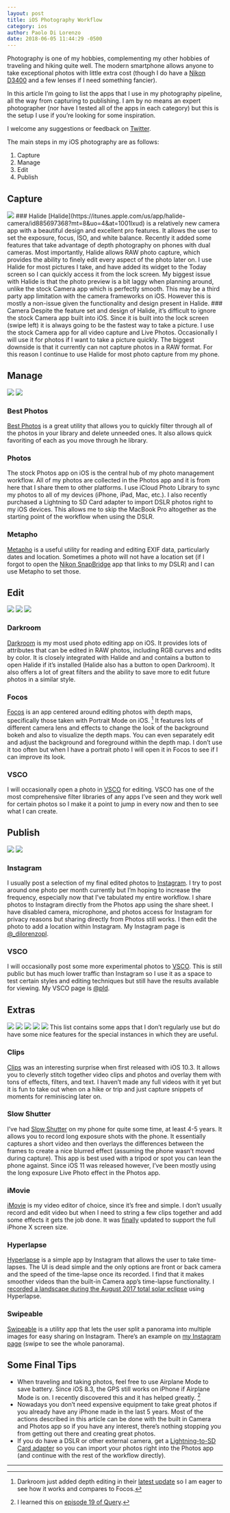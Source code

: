```yaml
---
layout: post
title: iOS Photography Workflow
category: ios
author: Paolo Di Lorenzo
date: 2018-06-05 11:44:29 -0500
---
```


Photography is one of my hobbies, complementing my other hobbies of traveling and hiking quite well. The modern smartphone allows anyone to take exceptional photos with little extra cost (though I do have a [Nikon D3400](https://www.nikonusa.com/en/nikon-products/product/dslr-cameras/d3400.html) and a few lenses if I need something fancier).

In this article I’m going to list the apps that I use in my photography pipeline, all the way from capturing to publishing. I am by no means an expert photographer (nor have I tested all of the apps in each category) but this is the setup I use if you’re looking for some inspiration.

I welcome any suggestions or feedback on [Twitter](https://twitter.com/{{site.author_twitter}}).

The main steps in my iOS photography are as follows:
1. Capture
2. Manage
3. Edit
4. Publish


## Capture
<img src="{{site.url}}/images/ios-photo-workflow-halide.png">
### Halide
[Halide](https://itunes.apple.com/us/app/halide-camera/id885697368?mt=8&uo=4&at=1001lxud) is a relatively new camera app with a beautiful design and excellent pro features. It allows the user to set the exposure, focus, ISO, and white balance. Recently it added some features that take advantage of depth photography on phones with dual cameras. Most importantly, Halide allows RAW photo capture, which provides the ability to finely edit every aspect of the photo later on. I use Halide for most pictures I take, and have added its widget to the Today screen so I can quickly access it from the lock screen. My biggest issue with Halide is that the photo preview is a bit laggy when planning around, unlike the stock Camera app which is perfectly smooth. This may be a third party app limitation with the camera frameworks on iOS. However this is mostly a non-issue given the functionality and design present in Halide.
### Camera
Despite the feature set and design of Halide, it’s difficult to ignore the stock Camera app built into iOS. Since it is built into the lock screen (swipe left) it is always going to be the fastest way to take a picture. I use the stock Camera app for all video capture and Live Photos. Occasionally I will use it for photos if I want to take a picture quickly. The biggest downside is that it currently can not capture photos in a RAW format. For this reason I continue to use Halide for most photo capture from my phone. 


## Manage
<img src="{{site.url}}/images/ios-photo-workflow-bestphotos.png"> <img src="{{site.url}}/images/ios-photo-workflow-metapho.png">
### Best Photos
[Best Photos](https://itunes.apple.com/us/app/bestphotos/id1168605247?mt=8&uo=4&at=1001lxud) is a great utility that allows you to quickly filter through all of the photos in your library and delete unneeded ones. It also allows quick favoriting of each as you move through he library. 
### Photos
The stock Photos app on iOS is the central hub of my photo management workflow. All of my photos are collected in the Photos app and it is from here that I share them to other platforms. I use iCloud Photo Library to sync my photos to all of my devices (iPhone, iPad, Mac, etc.). I also recently purchased a Lightning to SD Card adapter to import DSLR photos right to my iOS devices. This allows me to skip the MacBook Pro altogether as the starting point of the workflow when using the DSLR.
### Metapho
[Metapho](https://itunes.apple.com/us/app/metapho/id914457352?mt=8&uo=4&at=1001lxud) is a useful utility for reading and editing EXIF data, particularly dates and location. Sometimes a photo will not have a location set (if I forgot to open the [Nikon SnapBridge](https://itunes.apple.com/us/app/snapbridge/id1121563450?mt=8&uo=4&at=1001lxud) app that links to my DSLR) and I can use Metapho to set those.


## Edit
<img src="{{site.url}}/images/ios-photo-workflow-darkroom.png"> <img src="{{site.url}}/images/ios-photo-workflow-focos.png"> <img src="{{site.url}}/images/ios-photo-workflow-vsco.png">
### Darkroom
[Darkroom](https://itunes.apple.com/us/app/darkroom-photo-editor/id953286746?mt=8&uo=4&at=1001lxud) is my most used photo editing app on iOS. It provides lots of attributes that can be edited in RAW photos, including RGB curves and edits by color. It is closely integrated with Halide and and contains a button to open Halide if it’s installed (Halide also has a button to open Darkroom). It also offers a lot of great filters and the ability to save more to edit future photos in a similar style. 
### Focos
[Focos](https://itunes.apple.com/us/app/focos/id1274938524?mt=8&uo=4&at=1001lxud) is an app centered around editing photos with depth maps, specifically those taken with Portrait Mode on iOS. [^1] It features lots of different camera lens and effects to change the look of the background bokeh and also to visualize the depth maps. You can even separately edit and adjust the background and foreground within the depth map. I don’t use it too often but when I have a portrait photo I will open it in Focos to see if I can improve its look.
### VSCO
I will occasionally open a photo in [VSCO](https://itunes.apple.com/us/app/vsco/id588013838?mt=8&uo=4&at=1001lxud) for editing. VSCO has one of the most comprehensive filter libraries of any apps I’ve seen and they work well for certain photos so I make it a point to jump in every now and then to see what I can create.


## Publish
<img src="{{site.url}}/images/ios-photo-workflow-instagram.png"> <img src="{{site.url}}/images/ios-photo-workflow-vsco.png">
### Instagram
I usually post a selection of my final edited photos to [Instagram](https://itunes.apple.com/us/app/instagram/id389801252?mt=8&uo=4&at=1001lxud). I try to post around one photo per month currently but I’m hoping to increase the frequency, especially now that I’ve tabulated my entire workflow. I share photos to Instagram directly from the Photos app using the share sheet. I have disabled camera, microphone, and photos access for Instagram for privacy reasons but sharing directly from Photos still works. I then edit the photo to add a location within Instagram. My Instagram page is [@_dilorenzopl](https://instagr.am/_dilorenzopl).
### VSCO
I will occasionally post some more experimental photos to [VSCO](https://itunes.apple.com/us/app/vsco/id588013838?mt=8&uo=4&at=1001lxud). This is still public but has much lower traffic than Instagram so I use it as a space to test certain styles and editing techniques but still have the results available for viewing. My VSCO page is [@pld](https://vsco.co/pld).


## Extras
<img src="{{site.url}}/images/ios-photo-workflow-clips.png"> <img src="{{site.url}}/images/ios-photo-workflow-slow-shutter.png"> <img src="{{site.url}}/images/ios-photo-workflow-imovie.png"> <img src="{{site.url}}/images/ios-photo-workflow-hyperlapse.png"> <img src="{{site.url}}/images/ios-photo-workflow-swipeable.png">
This list contains some apps that I don’t regularly use but do have some nice features for the special instances in which they are useful. 
### Clips
[Clips](https://itunes.apple.com/us/app/clips/id1212699939?mt=8&uo=4&at=1001lxud) was an interesting surprise when first released with iOS 10.3. It allows you to cleverly stitch together video clips and photos and overlay them with tons of effects, filters, and text. I haven’t made any full videos with it yet but it is fun to take out when on a hike or trip and just capture snippets of moments for reminiscing later on. 
### Slow Shutter
I’ve had [Slow Shutter](https://itunes.apple.com/us/app/slow-shutter-cam/id357404131?mt=8&uo=4&at=1001lxud) on my phone for quite some time, at least 4-5 years. It allows you to record long exposure shots with the phone. It essentially captures a short video and then overlays the differences between the frames to create a nice blurred effect (assuming the phone wasn’t moved during capture). This app is best used with a tripod or spot you can lean the phone against. Since iOS 11 was released however, I’ve been mostly using the long exposure Live Photo effect in the Photos app.
### iMovie
[iMovie](https://itunes.apple.com/us/app/imovie/id377298193?mt=8&uo=4&at=1001lxud) is my video editor of choice, since it’s free and simple. I don’t usually record and edit video but when I need to string a few clips together and add some effects it gets the job done. It was [finally](https://twitter.com/dilorenzopl/status/984543207634718722) updated to support the full iPhone X screen size.
### Hyperlapse
[Hyperlapse](https://itunes.apple.com/us/app/hyperlapse-from-instagram/id740146917?mt=8&uo=4&at=1001lxud) is a simple app by Instagram that allows the user to take time-lapses. The UI is dead simple and the only options are front or back camera and the speed of the time-lapse once its recorded. I find that it makes smoother videos than the built-in Camera app’s time-lapse functionality. I [recorded a landscape during the August 2017 total solar eclipse](https://instagram.com/p/BYE7GxHgBTa/) using Hyperlapse. 
### Swipeable
[Swipeable](https://itunes.apple.com/us/app/swipeable-instagram-panorama/id1209900326?mt=8&uo=4&at=1001lxud) is a utility app that lets the user split a panorama into multiple images for easy sharing on Instagram. There’s an example on [my Instagram page](https://instagram.com/p/BaUGpTtAndi/) (swipe to see the whole panorama).


## Some Final Tips
* When traveling and taking photos, feel free to use Airplane Mode to save battery. Since iOS 8.3, the GPS still works on iPhone if Airplane Mode is on. I recently discovered this and it has helped greatly. [^2]
* Nowadays you don’t need expensive equipment to take great photos if you already have any iPhone made in the last 5 years. Most of the actions described in this article can be done with the built in Camera and Photos app so if you have any interest, there’s nothing stopping you from getting out there and creating great photos.
* If you do have a DSLR or other external camera, get a [Lightning-to-SD Card adapter](https://www.amazon.com/dp/B0744JB6KR) so you can import your photos right into the Photos app (and continue with the rest of the workflow directly).

---
[^1]: Darkroom just added depth editing in their [latest update](https://itunes.apple.com/us/app/darkroom-photo-editor/id953286746?mt=8) so I am eager to see how it works and compares to Focos.
[^2]: I learned this on [episode 19 of Query](https://www.relay.fm/query/19).
